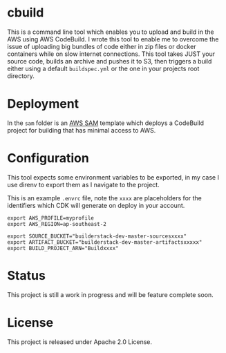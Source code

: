 # cbuild

This is a command line tool which enables you to upload and build in the AWS using AWS CodeBuild. I wrote this tool to enable me to overcome the issue of uploading big bundles of code either in zip files or docker containers while on slow internet connections. This tool takes JUST your source code, builds an archive and pushes it to S3, then triggers a build either using a default `buildspec.yml` or the one in your projects root directory.

# Deployment

In the `sam` folder is an [AWS SAM](https://aws.amazon.com/serverless/sam/) template which deploys a CodeBuild project for building that has minimal access to AWS.

# Configuration

This tool expects some environment variables to be exported, in my case I use direnv to export them as I navigate to the project.

This is an example `.envrc` file, note the `xxxx` are placeholders for the identifiers which CDK will generate on deploy in your account.

```
export AWS_PROFILE=myprofile
export AWS_REGION=ap-southeast-2

export SOURCE_BUCKET="builderstack-dev-master-sourcesxxxx"
export ARTIFACT_BUCKET="builderstack-dev-master-artifactsxxxxx"
export BUILD_PROJECT_ARN="Buildxxxx"
```

# Status

This project is still a work in progress and will be feature complete soon.

# License

This project is released under Apache 2.0 License.